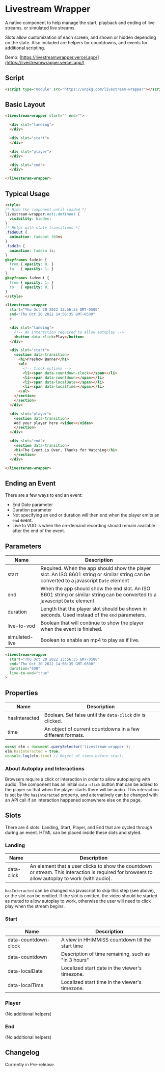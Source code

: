 # Livestream Wrapper

A native component to help manage the start, playback and ending of live streams, or simulated live streams.

Slots allow customization of each screen, and shown or hidden depending on the state.  Also included are helpers for countdowns, and events for additional scripting.

Demo:
[https://livestreamwrapper.vercel.app/](https://livestreamwrapper.vercel.app/)

## Script

```html
<script type="module" src="https://unpkg.com/livestream-wrapper"></script>
  ```

## Basic Layout

```html
<livestream-wrapper start="" end="">

  <div slot="landing">
  </div>

  <div slot="start">
  </div>

  <div slot="player">
  </div>

  <div slot="end">
  </div>

</livesteram-wrapper>
```

## Typical Usage

```html
<style>
/* Hide the component until loaded */
livestream-wrapper:not(:defined) {
  visibility: hidden;
}
/* Helps with state transitions */
.fadeOut {
  animation: fadeout 300ms
}
.fadeIn {
  animation: fadein 1s;
}
@keyframes fadein {
  from { opacity: 0; }
  to   { opacity: 1; }
}
@keyframes fadeout {
  from { opacity: 1; }
  to   { opacity: 0; }
}
</style>

<livestream-wrapper
  start="Thu Oct 20 2022 13:56:35 GMT-0500"
  end="Thu Oct 20 2022 14:56:35 GMT-0500"
  >

  <div slot="landing">
    <!-- An interaction required to allow autoplay -->
    <button data-click>Play</button>
  </div>

  <div slot="start">
    <section data-transition>
      <h1>Preshow Banner</h1>
      <ul>
        <!-- Clock options -->
        <li><span data-countdown-clock></span></li>
        <li><span data-countdown></span></li>
        <li><span data-localDate></span></li>
        <li><span data-localTime></span></li>
      </ul>
    </section>
    </section>
  </div>

  <div slot="player">
    <section data-transition>
    Add your player here <video></video>
    </section>
  </div>

  <div slot="end">
    <section data-transition>
    <h1>The Event is Over, Thanks for Watching</h1>
    </section>
  </div>

</livesteram-wrapper>
```

## Ending an Event

There are a few ways to end an event:

- End Date parameter
- Duration parameter
- Not specifying an end or duration will then end when the player emits an `end` event.
- Live to VOD is when the on-demand recording should remain available after the end of the event.

## Parameters

| Name | Description |
| - | - |
| start | Required. When the app should show the player slot.  An ISO 8601 string or similar string can be converted to a javascript `Date` element |
| end | When the app should show the end slot.  An ISO 8601 string or similar string can be converted to a javascript `Date` element |
| duration | Length that the player slot should be shown in seconds. Used instead of the `end` parameters. |
| live-to-vod | Boolean that will continue to show the player when the event is finished. |
| simulated-live | Boolean to enable an mp4 to play as if live. |

```html
<livestream-wrapper
  start="Thu Oct 20 2022 13:56:35 GMT-0500"
  end="Thu Oct 20 2022 14:56:35 GMT-0500"
  duration="600"
  live-to-vod="true"
>
```

## Properties

| Name | Description |
| - | - |
| hasInteracted | Boolean. Set false until the `data-click` div is clicked. |
| time | An object of current countdowns in a few different formats. |

```javascript
const elm = document.querySelector('livestream-wrapper');
elm.hasInteracted = true;
console.log(elm.time) // Object of times before start.
```

### About Autoplay and Interactions

Browsers require a click or interaction in order to allow autoplaying with audio. The component has an initial `data-click` button that can be added to the player so that when the player starts there will be audio. This interaction is set by the `hasInteracted` property, and alternatively can be changed with an API call if an interaction happened somewhere else on the page.

## Slots

There are 4 slots: Landing, Start, Player, and End that are cycled through during an event. HTML can be placed inside these slots and styled.

### Landing

| Name | Description |
| - | - |
| data-click | An element that a user clicks to show the countdown or stream.  This interaction is required for browsers to allow autoplay to work (with audio). |

`hasInteracted` can be changed via javascript to skip this step (see above), or the slot can be omitted.  If the slot is omitted, the video should be started as muted to allow autoplay to work, otherwise the user will need to click play when the stream begins.

### Start

| Name | Description |
| - | - |
| data-countdown-clock | A view in HH:MM:SS countdown till the start time |
| data-countdown | Description of time remaining, such as "in 3 hours" |
| data-localDate | Localized start date in the viewer's timezone. |
| data-localTime | Localized start time in the viewer's timezone. |

### Player

(No additional helpers)

### End

(No additional helpers)

## Changelog

Currently in Pre-release.
